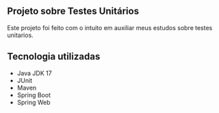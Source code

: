 ## Projeto sobre Testes Unitários

Este projeto foi feito com o intuito em auxiliar meus estudos sobre testes unitarios.

## Tecnologia utilizadas

* Java JDK 17
* JUnit
* Maven
* Spring Boot
* Spring Web